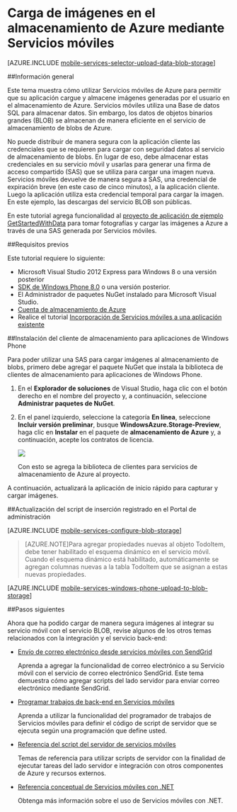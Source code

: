 <properties 
	pageTitle="Uso de Servicios móviles para cargar imágenes en el almacenamiento de blobs (Windows Phone) | Servicios móviles" 
	description="Obtenga información acerca de cómo usar Servicios móviles para cargar imágenes en el almacenamiento de blobs de Azure." 
	documentationCenter="windows" 
	authors="wesmc7777" 
	writer="wesmc" 
	services="mobile-services" 
	manager="dwrede" 
	editor=""/>

<tags 
	ms.service="mobile-services" 
	ms.workload="mobile" 
	ms.tgt_pltfrm="" 
	ms.devlang="dotnet" 
	ms.topic="article" 
	ms.date="02/23/2015" 
	ms.author="wesmc"/>

# Carga de imágenes en el almacenamiento de Azure mediante Servicios móviles

[AZURE.INCLUDE [mobile-services-selector-upload-data-blob-storage](../../includes/mobile-services-selector-upload-data-blob-storage.md)]

##Información general

Este tema muestra cómo utilizar Servicios móviles de Azure para permitir que su aplicación cargue y almacene imágenes generadas por el usuario en el almacenamiento de Azure. Servicios móviles utiliza una Base de datos SQL para almacenar datos. Sin embargo, los datos de objetos binarios grandes (BLOB) se almacenan de manera eficiente en el servicio de almacenamiento de blobs de Azure.

No puede distribuir de manera segura con la aplicación cliente las credenciales que se requieren para cargar con seguridad datos al servicio de almacenamiento de blobs. En lugar de eso, debe almacenar estas credenciales en su servicio móvil y usarlas para generar una firma de acceso compartido (SAS) que se utiliza para cargar una imagen nueva. Servicios móviles devuelve de manera segura a SAS, una credencial de expiración breve (en este caso de cinco minutos), a la aplicación cliente. Luego la aplicación utiliza esta credencial temporal para cargar la imagen. En este ejemplo, las descargas del servicio BLOB son públicas.

En este tutorial agrega funcionalidad al [proyecto de aplicación de ejemplo GetStartedWithData](mobile-services-windows-phone-get-started-data.md) para tomar fotografías y cargar las imágenes a Azure a través de una SAS generada por Servicios móviles.


##Requisitos previos

Este tutorial requiere lo siguiente:

+ Microsoft Visual Studio 2012 Express para Windows 8 o una versión posterior
+ [SDK de Windows Phone 8.0] o una versión posterior.
+ El Administrador de paquetes NuGet instalado para Microsoft Visual Studio.
+ [Cuenta de almacenamiento de Azure][How To Create a Storage Account]
+ Realice el tutorial [Incorporación de Servicios móviles a una aplicación existente](mobile-services-windows-phone-get-started-data.md)  


##Instalación del cliente de almacenamiento para aplicaciones de Windows Phone

Para poder utilizar una SAS para cargar imágenes al almacenamiento de blobs, primero debe agregar el paquete NuGet que instala la biblioteca de clientes de almacenamiento para aplicaciones de Windows Phone.

1. En el **Explorador de soluciones** de Visual Studio, haga clic con el botón derecho en el nombre del proyecto y, a continuación, seleccione **Administrar paquetes de NuGet**.

2. En el panel izquierdo, seleccione la categoría **En línea**, seleccione **Incluir versión preliminar**, busque **WindowsAzure.Storage-Preview**, haga clic en **Instalar** en el paquete de **almacenamiento de Azure** y, a continuación, acepte los contratos de licencia.

  	![][2]

  	Con esto se agrega la biblioteca de clientes para servicios de almacenamiento de Azure al proyecto.

A continuación, actualizará la aplicación de inicio rápido para capturar y cargar imágenes.

##Actualización del script de inserción registrado en el Portal de administración


[AZURE.INCLUDE [mobile-services-configure-blob-storage](../../includes/mobile-services-configure-blob-storage.md)]

>[AZURE.NOTE]Para agregar propiedades nuevas al objeto TodoItem, debe tener habilitado el esquema dinámico en el servicio móvil. Cuando el esquema dinámico está habilitado, automáticamente se agregan columnas nuevas a la tabla TodoItem que se asignan a estas nuevas propiedades.

[AZURE.INCLUDE [mobile-services-windows-phone-upload-to-blob-storage](../../includes/mobile-services-windows-phone-upload-to-blob-storage.md)]


##Pasos siguientes

Ahora que ha podido cargar de manera segura imágenes al integrar su servicio móvil con el servicio BLOB, revise algunos de los otros temas relacionados con la integración y el servicio back-end:

+ [Envío de correo electrónico desde servicios móviles con SendGrid]
 
  Aprenda a agregar la funcionalidad de correo electrónico a su Servicio móvil con el servicio de correo electrónico SendGrid. Este tema demuestra cómo agregar scripts del lado servidor para enviar correo electrónico mediante SendGrid.

+ [Programar trabajos de back-end en Servicios móviles]

  Aprenda a utilizar la funcionalidad del programador de trabajos de Servicios móviles para definir el código de script de servidor que se ejecuta según una programación que define usted.

+ [Referencia del script del servidor de servicios móviles]

  Temas de referencia para utilizar scripts de servidor con la finalidad de ejecutar tareas del lado servidor e integración con otros componentes de Azure y recursos externos.
 
+ [Referencia conceptual de Servicios móviles con .NET]

  Obtenga más información sobre el uso de Servicios móviles con .NET.
  
 

<!-- Images. -->


[2]: ./media/mobile-services-windows-phone-upload-data-blob-storage/mobile-add-storage-nuget-package-dotnet.png


[5]: ./media/mobile-services-windows-phone-upload-data-blob-storage/mobile-upload-blob-app-WMAppmanifest-wp8.png
[6]: ./media/mobile-services-windows-phone-upload-data-blob-storage/mobile-upload-blob-app-view-wp8.png
[7]: ./media/mobile-services-windows-phone-upload-data-blob-storage/mobile-upload-blob-app-view-camera-wp8.png
[8]: ./media/mobile-services-windows-phone-upload-data-blob-storage/mobile-upload-blob-app-view-save-wp8.png
[9]: ./media/mobile-services-windows-phone-upload-data-blob-storage/mobile-upload-blob-app-view-final-wp8.png

[11]: ./media/mobile-services-windows-phone-upload-data-blob-storage/mobile-upload-blob-app-view-camera-accept-wp8.png

<!-- URLs. -->
[Envío de correo electrónico desde servicios móviles con SendGrid]: /develop/mobile/tutorials/send-email-with-sendgrid/
[Programar trabajos de back-end en Servicios móviles]: /develop/mobile/tutorials/schedule-backend-tasks/
[Referencia del script del servidor de servicios móviles]: http://go.microsoft.com/fwlink/p/?LinkId=262293
[Get started with Mobile Services]: ../mobile-services-windows-phone-get-started.md

[Azure Management Portal]: https://manage.windowsazure.com/
[How To Create a Storage Account]: /manage/services/storage/how-to-create-a-storage-account
[Azure Storage Client library for Store apps]: http://go.microsoft.com/fwlink/p/?LinkId=276866
[Referencia conceptual de Servicios móviles con .NET]: /develop/mobile/how-to-guides/work-with-net-client-library
[SDK de Windows Phone 8.0]: http://www.microsoft.com/download/details.aspx?id=35471



<!--HONumber=54--> 